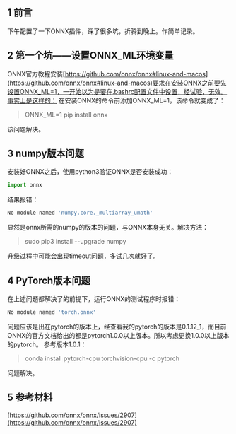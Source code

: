 ## 1 前言
下午配置了一下ONNX插件，踩了很多坑，折腾到晚上。作简单记录。
## 2 第一个坑——设置ONNX_ML环境变量
ONNX官方教程安装[https://github.com/onnx/onnx#linux-and-macos](https://github.com/onnx/onnx#linux-and-macos)要求在安装ONNX之前要先设置ONNX_ML=1，一开始以为是要在.bashrc配置文件中设置，经试验，无效。事实上是这样的：
在安装ONNX的命令前添加ONNX_ML=1，该命令就变成了：

> ONNX_ML=1 pip install onnx

该问题解决。
## 3 numpy版本问题
安装好ONNX之后，使用python3验证ONNX是否安装成功：

```python
import onnx
```

结果报错：

```bash
No module named 'numpy.core._multiarray_umath'
```
显然是onnx所需的numpy的版本的问题，与ONNX本身无关。解决方法：

> sudo pip3 install --upgrade numpy

升级过程中可能会出现timeout问题，多试几次就好了。
## 4 PyTorch版本问题
在上述问题都解决了的前提下，运行ONNX的测试程序时报错：

```bash
No module named 'torch.onnx'
```
问题应该是出在pytorch的版本上，经查看我的pytorch的版本是0.1.12_1，而目前ONNX的官方文档给出的都是pytorch1.0.0以上版本。所以考虑更换1.0.0以上版本的pytorch。
参考版本1.0.1：

> conda install pytorch-cpu torchvision-cpu -c pytorch

问题解决。
## 5 参考材料
[https://github.com/onnx/onnx/issues/2907](https://github.com/onnx/onnx/issues/2907)

